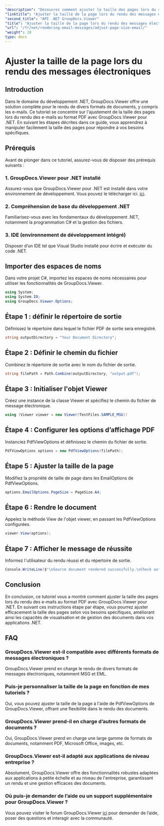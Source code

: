 ```yaml
---
"description": "Découvrez comment ajuster la taille des pages lors du rendu des e-mails au format PDF avec GroupDocs.Viewer pour .NET. Améliorez l'efficacité de l'affichage des documents."
"linktitle": "Ajuster la taille de la page lors du rendu des messages électroniques"
"second_title": "API .NET GroupDocs.Viewer"
"title": "Ajuster la taille de la page lors du rendu des messages électroniques"
"url": "/fr/net/rendering-email-messages/adjust-page-size-email/"
"weight": 10
type: docs
---
```

# Ajuster la taille de la page lors du rendu des messages électroniques

## Introduction
Dans le domaine du développement .NET, GroupDocs.Viewer offre une solution complète pour le rendu de divers formats de documents, y compris les e-mails. Ce tutoriel se concentre sur l'ajustement de la taille des pages lors du rendu des e-mails au format PDF avec GroupDocs.Viewer pour .NET. En suivant les étapes décrites dans ce guide, vous apprendrez à manipuler facilement la taille des pages pour répondre à vos besoins spécifiques.
## Prérequis
Avant de plonger dans ce tutoriel, assurez-vous de disposer des prérequis suivants :
### 1. GroupDocs.Viewer pour .NET installé
Assurez-vous que GroupDocs.Viewer pour .NET est installé dans votre environnement de développement. Vous pouvez le télécharger ici. [ici](https://releases.groupdocs.com/viewer/net/).
### 2. Compréhension de base du développement .NET
Familiarisez-vous avec les fondamentaux du développement .NET, notamment la programmation C# et la gestion des fichiers.
### 3. IDE (environnement de développement intégré)
Disposer d’un IDE tel que Visual Studio installé pour écrire et exécuter du code .NET.

## Importer des espaces de noms
Dans votre projet C#, importez les espaces de noms nécessaires pour utiliser les fonctionnalités de GroupDocs.Viewer.

```csharp
using System;
using System.IO;
using GroupDocs.Viewer.Options;
```

## Étape 1 : définir le répertoire de sortie
Définissez le répertoire dans lequel le fichier PDF de sortie sera enregistré.
```csharp
string outputDirectory = "Your Document Directory";
```
## Étape 2 : Définir le chemin du fichier
Combinez le répertoire de sortie avec le nom du fichier de sortie.
```csharp
string filePath = Path.Combine(outputDirectory, "output.pdf");
```
## Étape 3 : Initialiser l'objet Viewer
Créez une instance de la classe Viewer et spécifiez le chemin du fichier de message électronique.
```csharp
using (Viewer viewer = new Viewer(TestFiles.SAMPLE_MSG))
```
## Étape 4 : Configurer les options d’affichage PDF
Instanciez PdfViewOptions et définissez le chemin du fichier de sortie.
```csharp
PdfViewOptions options = new PdfViewOptions(filePath);
```
## Étape 5 : Ajuster la taille de la page
Modifiez la propriété de taille de page dans les EmailOptions de PdfViewOptions.
```csharp
options.EmailOptions.PageSize = PageSize.A4;
```
## Étape 6 : Rendre le document
Appelez la méthode View de l'objet viewer, en passant les PdfViewOptions configurées.
```csharp
viewer.View(options);
```
## Étape 7 : Afficher le message de réussite
Informez l'utilisateur du rendu réussi et du répertoire de sortie.
```csharp
Console.WriteLine($"\nSource document rendered successfully.\nCheck output in {outputDirectory}.");
```

## Conclusion
En conclusion, ce tutoriel vous a montré comment ajuster la taille des pages lors du rendu des e-mails au format PDF avec GroupDocs.Viewer pour .NET. En suivant ces instructions étape par étape, vous pourrez ajuster efficacement la taille des pages selon vos besoins spécifiques, améliorant ainsi les capacités de visualisation et de gestion des documents dans vos applications .NET.
## FAQ
### GroupDocs.Viewer est-il compatible avec différents formats de messages électroniques ?
GroupDocs.Viewer prend en charge le rendu de divers formats de messages électroniques, notamment MSG et EML.
### Puis-je personnaliser la taille de la page en fonction de mes tutoriels ?
Oui, vous pouvez ajuster la taille de la page à l'aide de PdfViewOptions de GroupDocs.Viewer, offrant une flexibilité dans le rendu des documents.
### GroupDocs.Viewer prend-il en charge d’autres formats de documents ?
Oui, GroupDocs.Viewer prend en charge une large gamme de formats de documents, notamment PDF, Microsoft Office, images, etc.
### GroupDocs.Viewer est-il adapté aux applications de niveau entreprise ?
Absolument, GroupDocs.Viewer offre des fonctionnalités robustes adaptées aux applications à petite échelle et au niveau de l'entreprise, garantissant un rendu et une gestion efficaces des documents.
### Où puis-je demander de l’aide ou un support supplémentaire pour GroupDocs.Viewer ?
Vous pouvez visiter le forum GroupDocs.Viewer [ici](https://forum.groupdocs.com/c/viewer/9) pour demander de l’aide, poser des questions et interagir avec la communauté.